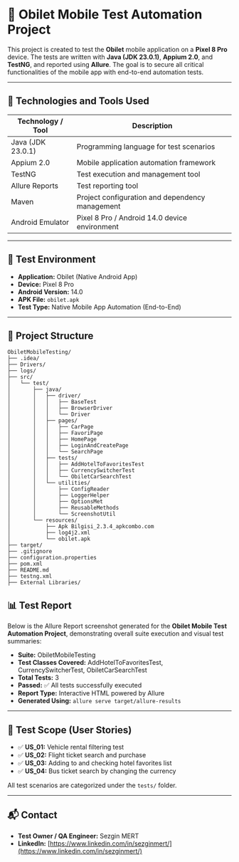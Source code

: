 # 📱 Obilet Mobile Test Automation Project

This project is created to test the **Obilet** mobile application on a **Pixel 8 Pro** device. The tests are written with **Java (JDK 23.0.1)**, **Appium 2.0**, and **TestNG**, and reported using **Allure**. The goal is to secure all critical functionalities of the mobile app with end-to-end automation tests.

---

## 🚀 Technologies and Tools Used

| Technology / Tool    | Description                                  |
|---------------------|----------------------------------------------|
| Java (JDK 23.0.1)   | Programming language for test scenarios      |
| Appium 2.0          | Mobile application automation framework      |
| TestNG              | Test execution and management tool           |
| Allure Reports      | Test reporting tool                           |
| Maven               | Project configuration and dependency management |
| Android Emulator    | Pixel 8 Pro / Android 14.0 device environment |

---

## 📱 Test Environment

- **Application:** Obilet (Native Android App)  
- **Device:** Pixel 8 Pro  
- **Android Version:** 14.0  
- **APK File:** `obilet.apk`  
- **Test Type:** Native Mobile App Automation (End-to-End)  

---

## 📁 Project Structure

```
ObiletMobileTesting/
├── .idea/
├── Drivers/
├── logs/
├── src/
│   └── test/
│       ├── java/
│       │   ├── driver/
│       │   │   ├── BaseTest
│       │   │   ├── BrowserDriver
│       │   │   └── Driver
│       │   ├── pages/
│       │   │   ├── CarPage
│       │   │   ├── FavoriPage
│       │   │   ├── HomePage
│       │   │   ├── LoginAndCreatePage
│       │   │   └── SearchPage
│       │   ├── tests/
│       │   │   ├── AddHotelToFavoritesTest
│       │   │   ├── CurrencySwitcherTest
│       │   │   └── ObiletCarSearchTest
│       │   └── utilities/
│       │       ├── ConfigReader
│       │       ├── LoggerHelper
│       │       ├── OptionsMet
│       │       ├── ReusableMethods
│       │       └── ScreenshotUtil
│       └── resources/
│           ├── Apk Bilgisi_2.3.4_apkcombo.com
│           ├── log4j2.xml
│           └── obilet.apk
├── target/
├── .gitignore
├── configuration.properties
├── pom.xml
├── README.md
├── testng.xml
├── External Libraries/

```
## 📊 Test Report

Below is the Allure Report screenshot generated for the **Obilet Mobile Test Automation Project**, demonstrating overall suite execution and visual test summaries:



- **Suite:** ObiletMobileTesting  
- **Test Classes Covered:** AddHotelToFavoritesTest, CurrencySwitcherTest, ObiletCarSearchTest  
- **Total Tests:** 3  
- **Passed:** ✅ All tests successfully executed  
- **Report Type:** Interactive HTML powered by Allure  
- **Generated Using:** `allure serve target/allure-results`



---

## 🧭 Test Scope (User Stories)

- ✅ **US_01:** Vehicle rental filtering test  
- ✅ **US_02:** Flight ticket search and purchase  
- ✅ **US_03:** Adding to and checking hotel favorites list  
- ✅ **US_04:** Bus ticket search by changing the currency  

All test scenarios are categorized under the `tests/` folder.

---

## 📬 Contact
- **Test Owner / QA Engineer:** Sezgin MERT
- **LinkedIn:** [https://www.linkedin.com/in/sezginmert/](https://www.linkedin.com/in/sezginmert/)
